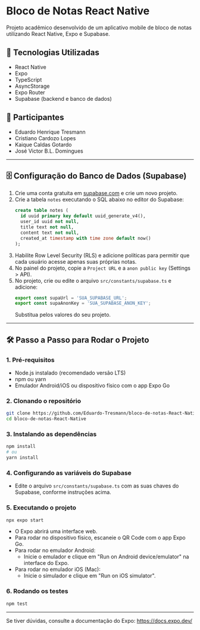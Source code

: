 # Bloco de Notas React Native

Projeto acadêmico desenvolvido de um aplicativo mobile de bloco de notas utilizando React Native, Expo e Supabase.

## 🚀 Tecnologias Utilizadas

- React Native
- Expo
- TypeScript
- AsyncStorage
- Expo Router
- Supabase (backend e banco de dados)

## 👥 Participantes

- Eduardo Henrique Tresmann
- Cristiano Cardozo Lopes
- Kaique Caldas Gotardo
- José Victor B.L. Domingues

---

## 🗄️ Configuração do Banco de Dados (Supabase)

1. Crie uma conta gratuita em [supabase.com](https://supabase.com/) e crie um novo projeto.
2. Crie a tabela `notes` executando o SQL abaixo no editor do Supabase:
   ```sql
   create table notes (
     id uuid primary key default uuid_generate_v4(),
     user_id uuid not null,
     title text not null,
     content text not null,
     created_at timestamp with time zone default now()
   );
   ```
3. Habilite Row Level Security (RLS) e adicione políticas para permitir que cada usuário acesse apenas suas próprias notas.
4. No painel do projeto, copie a `Project URL` e a `anon public key` (Settings > API).
5. No projeto, crie ou edite o arquivo `src/constants/supabase.ts` e adicione:
   ```ts
   export const supaUrl = 'SUA_SUPABASE_URL';
   export const supaAnonKey = 'SUA_SUPABASE_ANON_KEY';
   ```
   Substitua pelos valores do seu projeto.

---

## 🛠️ Passo a Passo para Rodar o Projeto

### 1. Pré-requisitos
- Node.js instalado (recomendado versão LTS)
- npm ou yarn
- Emulador Android/iOS ou dispositivo físico com o app Expo Go

### 2. Clonando o repositório
```bash
git clone https://github.com/Eduardo-Tresmann/bloco-de-notas-React-Native.git
cd bloco-de-notas-React-Native
```

### 3. Instalando as dependências
```bash
npm install
# ou
yarn install
```

### 4. Configurando as variáveis do Supabase
- Edite o arquivo `src/constants/supabase.ts` com as suas chaves do Supabase, conforme instruções acima.

### 5. Executando o projeto
```bash
npx expo start
```
- O Expo abrirá uma interface web.
- Para rodar no dispositivo físico, escaneie o QR Code com o app Expo Go.
- Para rodar no emulador Android:
  - Inicie o emulador e clique em "Run on Android device/emulator" na interface do Expo.
- Para rodar no emulador iOS (Mac):
  - Inicie o simulador e clique em "Run on iOS simulator".

### 6. Rodando os testes
```bash
npm test
```

---

Se tiver dúvidas, consulte a documentação do Expo: https://docs.expo.dev/